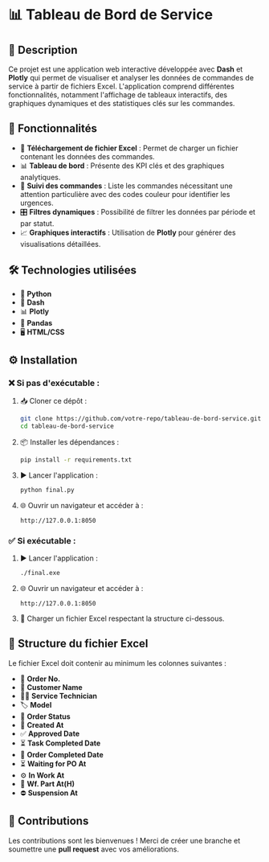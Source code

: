 # 📊 Tableau de Bord de Service

## 📝 Description

Ce projet est une application web interactive développée avec **Dash** et **Plotly** qui permet de visualiser et analyser les données de commandes de service à partir de fichiers Excel. L'application comprend différentes fonctionnalités, notamment l'affichage de tableaux interactifs, des graphiques dynamiques et des statistiques clés sur les commandes.

## 🚀 Fonctionnalités

- 📂 **Téléchargement de fichier Excel** : Permet de charger un fichier contenant les données des commandes.
- 📊 **Tableau de bord** : Présente des KPI clés et des graphiques analytiques.
- 🔎 **Suivi des commandes** : Liste les commandes nécessitant une attention particulière avec des codes couleur pour identifier les urgences.
- 🎛️ **Filtres dynamiques** : Possibilité de filtrer les données par période et par statut.
- 📈 **Graphiques interactifs** : Utilisation de **Plotly** pour générer des visualisations détaillées.

## 🛠️ Technologies utilisées

- 🐍 **Python**
- 🎨 **Dash**
- 📊 **Plotly**
- 📑 **Pandas**
- 🖥️ **HTML/CSS**

## ⚙️ Installation

### ❌ Si pas d'exécutable :

1. 📥 Cloner ce dépôt :
   ```sh
   git clone https://github.com/votre-repo/tableau-de-bord-service.git
   cd tableau-de-bord-service
   ```
2. 📦 Installer les dépendances :
   ```sh
   pip install -r requirements.txt
   ```
3. ▶️ Lancer l'application :
   ```sh
   python final.py
   ```
4. 🌐 Ouvrir un navigateur et accéder à :
   ```
   http://127.0.0.1:8050
   ```

### ✅ Si exécutable :

1. ▶️ Lancer l'application :
   ```sh
   ./final.exe
   ```
2. 🌐 Ouvrir un navigateur et accéder à :
   ```
   http://127.0.0.1:8050
   ```
3. 📂 Charger un fichier Excel respectant la structure ci-dessous.

## 📑 Structure du fichier Excel

Le fichier Excel doit contenir au minimum les colonnes suivantes :

- 🔢 **Order No.**
- 🏢 **Customer Name**
- 👨‍🔧 **Service Technician**
- 🏷️ **Model**
- 📌 **Order Status**
- 📅 **Created At**
- ✅ **Approved Date**
- ⏳ **Task Completed Date**
- 🎯 **Order Completed Date**
- ⏳ **Waiting for PO At**
- ⚙️ **In Work At**
- 🔧 **Wf. Part At(H)**
- ⛔ **Suspension At**

## 🤝 Contributions

Les contributions sont les bienvenues ! Merci de créer une branche et soumettre une **pull request** avec vos améliorations.


